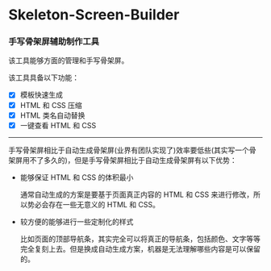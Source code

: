 # Skeleton-Screen-Builder

### 手写骨架屏辅助制作工具

该工具能够方面的管理和手写骨架屏。

该工具具备以下功能：

- [x] 模板快速生成
- [x] HTML 和 CSS 压缩
- [x] HTML 类名自动替换
- [x] 一键查看 HTML 和 CSS

---

手写骨架屏相比于自动生成骨架屏(业界有团队实现了)效率要低些(其实写一个骨架屏用不了多久的)，但是手写骨架屏相比于自动生成骨架屏有以下优势：

- 能够保证 HTML 和 CSS 的体积最小
    
    通常自动生成的方案是要基于页面真正内容的 HTML 和 CSS 来进行修改，所以势必会存在一些无意义的 HTML 和 CSS。

- 较方便的能够进行一些定制化的样式

    比如页面的顶部导航条，其实完全可以将真正的导航条，包括颜色、文字等等完全复刻上去。但是换成自动生成方案，机器是无法理解哪些内容是可以保留的。

